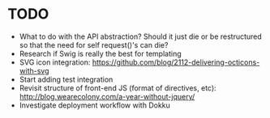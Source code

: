 TODO
====

* What to do with the API abstraction? Should it just die or be restructured so that the need for self request()'s can die?
* Research if Swig is really the best for templating
* SVG icon integration: https://github.com/blog/2112-delivering-octicons-with-svg
* Start adding test integration
* Revisit structure of front-end JS (format of directives, etc): http://blog.wearecolony.com/a-year-without-jquery/
* Investigate deployment workflow with Dokku

